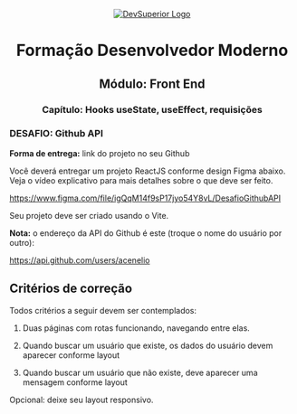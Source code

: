 <p align="center">
  <a href="https://devsuperior.com.br">
    <img src="https://github.com/BrunoBuilder/customer_crud_challenge/assets/84381502/6b8cb2ad-5e4b-450b-a788-cd6c2d43a3c3" alt="DevSuperior Logo">
  </a>
</p>

<h1 align="center">Formação Desenvolvedor Moderno</h1>

<h2 align="center">Módulo: Front End</h2>

<h3 align="center">Capítulo: Hooks useState, useEffect, requisições</h3>

### DESAFIO: Github API

**Forma de entrega:** link do projeto no seu Github

Você deverá entregar um projeto ReactJS conforme design Figma abaixo. Veja o vídeo explicativo para mais detalhes sobre o que deve ser feito.

https://www.figma.com/file/igQqM14f9sP17jyo54Y8vL/DesafioGithubAPI

Seu projeto deve ser criado usando o Vite.

**Nota:** o endereço da API do Github é este (troque o nome do usuário por outro):

https://api.github.com/users/acenelio

## Critérios de correção
Todos critérios a seguir devem ser contemplados:
  
  1) Duas páginas com rotas funcionando, navegando entre elas.
  
  2) Quando buscar um usuário que existe, os dados do usuário devem aparecer conforme layout
  
  3) Quando buscar um usuário que não existe, deve aparecer uma mensagem conforme layout

Opcional: deixe seu layout responsivo.

